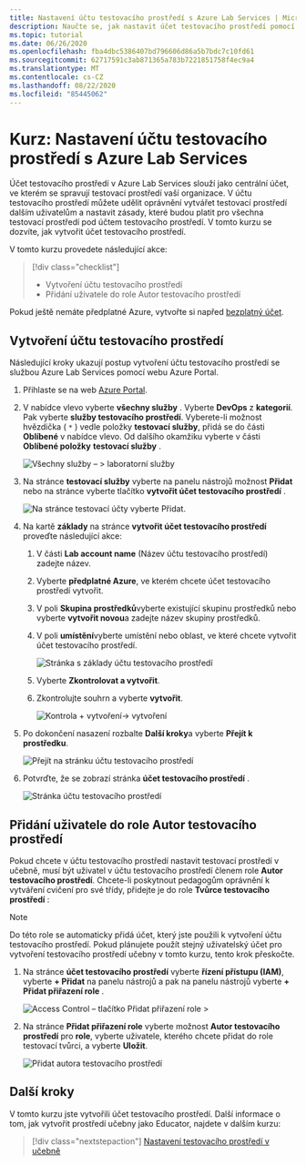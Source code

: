 ```yaml
---
title: Nastavení účtu testovacího prostředí s Azure Lab Services | Microsoft Docs
description: Naučte se, jak nastavit účet testovacího prostředí pomocí Azure Lab Services, přidat autora testovacího prostředí a zadat image z Marketplace, které budou používat Labs v účtu testovacího prostředí.
ms.topic: tutorial
ms.date: 06/26/2020
ms.openlocfilehash: fba4dbc5386407bd796606d86a5b7bdc7c10fd61
ms.sourcegitcommit: 62717591c3ab871365a783b7221851758f4ec9a4
ms.translationtype: MT
ms.contentlocale: cs-CZ
ms.lasthandoff: 08/22/2020
ms.locfileid: "85445062"
---
```

# <a name="tutorial-set-up-a-lab-account-with-azure-lab-services"></a>Kurz: Nastavení účtu testovacího prostředí s Azure Lab Services
Účet testovacího prostředí v Azure Lab Services slouží jako centrální účet, ve kterém se spravují testovací prostředí vaší organizace. V účtu testovacího prostředí můžete udělit oprávnění vytvářet testovací prostředí dalším uživatelům a nastavit zásady, které budou platit pro všechna testovací prostředí pod účtem testovacího prostředí. V tomto kurzu se dozvíte, jak vytvořit účet testovacího prostředí. 

V tomto kurzu provedete následující akce:

> [!div class="checklist"]
> * Vytvoření účtu testovacího prostředí
> * Přidání uživatele do role Autor testovacího prostředí

Pokud ještě nemáte předplatné Azure, vytvořte si napřed [bezplatný účet](https://azure.microsoft.com/free/).

## <a name="create-a-lab-account"></a>Vytvoření účtu testovacího prostředí
Následující kroky ukazují postup vytvoření účtu testovacího prostředí se službou Azure Lab Services pomocí webu Azure Portal. 

1. Přihlaste se na web [Azure Portal](https://portal.azure.com).
2. V nabídce vlevo vyberte **všechny služby** . Vyberte **DevOps** z **kategorií**. Pak vyberte **služby testovacího prostředí**. Vyberete-li možnost hvězdička ( `*` ) vedle položky **testovací služby**, přidá se do části **Oblíbené** v nabídce vlevo. Od dalšího okamžiku vyberte v části **Oblíbené položky** **testovací služby** .

    ![Všechny služby – > laboratorní služby](./media/tutorial-setup-lab-account/select-lab-accounts-service.png)
3. Na stránce **testovací služby** vyberte na panelu nástrojů možnost **Přidat** nebo na stránce vyberte tlačítko **vytvořit účet testovacího prostředí** . 

    ![Na stránce testovací účty vyberte Přidat.](./media/tutorial-setup-lab-account/add-lab-account-button.png)
4. Na kartě **základy** na stránce **vytvořit účet testovacího prostředí** proveďte následující akce: 
    1. V části **Lab account name** (Název účtu testovacího prostředí) zadejte název. 
    2. Vyberte **předplatné Azure**, ve kterém chcete účet testovacího prostředí vytvořit.
    3. V poli **Skupina prostředků**vyberte existující skupinu prostředků nebo vyberte **vytvořit novou**a zadejte název skupiny prostředků.
    4. V poli **umístění**vyberte umístění nebo oblast, ve které chcete vytvořit účet testovacího prostředí. 

        ![Stránka s základy účtu testovacího prostředí](./media/tutorial-setup-lab-account/lab-account-basics-page.png)
    5. Vyberte **Zkontrolovat a vytvořit**.
    6. Zkontrolujte souhrn a vyberte **vytvořit**. 

        ![Kontrola + vytvoření-> vytvoření](./media/tutorial-setup-lab-account/create-button.png)    
5. Po dokončení nasazení rozbalte **Další kroky**a vyberte **Přejít k prostředku**. 

    ![Přejít na stránku účtu testovacího prostředí](./media/tutorial-setup-lab-account/go-to-lab-account.png)
6. Potvrďte, že se zobrazí stránka **účet testovacího prostředí** . 

    ![Stránka účtu testovacího prostředí](./media/tutorial-setup-lab-account/lab-account-page.png)

## <a name="add-a-user-to-the-lab-creator-role"></a>Přidání uživatele do role Autor testovacího prostředí
Pokud chcete v účtu testovacího prostředí nastavit testovací prostředí v učebně, musí být uživatel v účtu testovacího prostředí členem role **Autor testovacího prostředí**. Chcete-li poskytnout pedagogům oprávnění k vytváření cvičení pro své třídy, přidejte je do role **Tvůrce testovacího prostředí** :

> [!NOTE]
> Do této role se automaticky přidá účet, který jste použili k vytvoření účtu testovacího prostředí. Pokud plánujete použít stejný uživatelský účet pro vytvoření testovacího prostředí učebny v tomto kurzu, tento krok přeskočte. 

1. Na stránce **účet testovacího prostředí** vyberte **řízení přístupu (IAM)**, vyberte **+ Přidat** na panelu nástrojů a pak na panelu nástrojů vyberte **+ Přidat přiřazení role** . 

    ![Access Control – tlačítko Přidat přiřazení role >](./media/tutorial-setup-lab-account/add-role-assignment-button.png)
1. Na stránce **Přidat přiřazení role** vyberte možnost **Autor testovacího prostředí** pro **role**, vyberte uživatele, kterého chcete přidat do role testovací tvůrci, a vyberte **Uložit**. 

    ![Přidat autora testovacího prostředí](./media/tutorial-setup-lab-account/add-lab-creator.png)


## <a name="next-steps"></a>Další kroky
V tomto kurzu jste vytvořili účet testovacího prostředí. Další informace o tom, jak vytvořit prostředí učebny jako Educator, najdete v dalším kurzu:

> [!div class="nextstepaction"]
> [Nastavení testovacího prostředí v učebně](tutorial-setup-classroom-lab.md)

